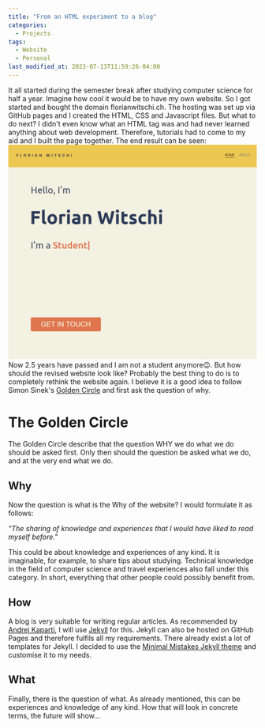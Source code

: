 ```yaml
---
title: "From an HTML experiment to a blog"
categories:
  - Projects
tags:
  - Website
  - Personal
last_modified_at: 2023-07-13T11:59:26-04:00
---
```


It all started during the semester break after studying computer science for half a year. Imagine how cool it would be to have my own website. So I got started and bought the domain florianwitschi.ch. The hosting was set up via GitHub pages and I created the HTML, CSS and Javascript files. But what to do next? I didn't even know what an HTML tag was and had never learned anything about web development. Therefore, tutorials had to come to my aid and I built the page together. The end result can be seen:
![Screenshot of my old website](/assets/images/2023/01_first_article/old_website.png)
Now 2.5 years have passed and I am not a student anymore&#x1F609;. But how should the revised website look like? Probably the best thing to do is to completely rethink the website again. I believe it is a good idea to follow Simon Sinek's [Golden Circle](https://simonsinek.com/golden-circle/) and first ask the question of why.

# The Golden Circle
The Golden Circle describe that the question WHY we do what we do should be asked first. Only then should the question be asked what we do, and at the very end what we do.  

## Why
Now the question is what is the Why of the website? I would formulate it as follows:  

*"The sharing of knowledge and experiences that I would have liked to read myself before."*

This could be about knowledge and experiences of any kind. It is imaginable, for example, to share tips about studying. Technical knowledge in the field of computer science and travel experiences also fall under this category. In short, everything that other people could possibly benefit from.

## How

A blog is very suitable for writing regular articles. As recommended by [Andrej Kaparti](https://karpathy.github.io/2014/07/01/switching-to-jekyll/), I will use [Jekyll](https://jekyllrb.com/) for this. Jekyll can also be hosted on GitHub Pages and therefore fulfils all my requirements. There already exist a lot of templates for Jekyll. I decided to use the [Minimal Mistakes Jekyll theme](https://github.com/mmistakes/minimal-mistakes) and customise it to my needs.

## What
Finally, there is the question of what. As already mentioned, this can be experiences and knowledge of any kind. How that will look in concrete terms, the future will show... 